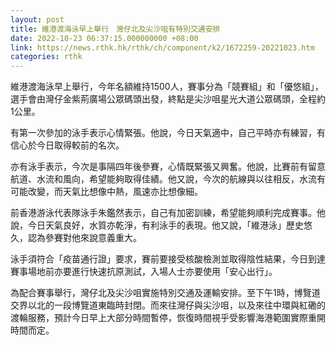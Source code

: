 ```yaml
---
layout: post
title: 維港渡海泳早上舉行　灣仔北及尖沙咀有特別交通安排
date: 2022-10-23 06:37:15.000000000 +08:00
link: https://news.rthk.hk/rthk/ch/component/k2/1672259-20221023.htm
categories: rthk
---
```


維港渡海泳早上舉行，今年名額維持1500人，賽事分為「競賽組」和「優悠組」，選手會由灣仔金紫荊廣場公眾碼頭出發，終點是尖沙咀星光大道公眾碼頭，全程約1公里。

有第一次參加的泳手表示心情緊張。他說，今日天氣適中，自己平時亦有練習，有信心於今日取得較前的名次。

亦有泳手表示，今次是事隔四年後參賽，心情既緊張又興奮。他說，比賽前有留意航道、水流和風向，希望能夠取得佳績。他又說，今次的航線與以往相反，水流有可能改變，而天氣比想像中熱，風速亦比想像細。

前香港游泳代表隊泳手朱鑑然表示，自己有加密訓練，希望能夠順利完成賽事。他說，今日天氣良好，水質亦乾淨，有利泳手的表現。他又說，「維港泳」歷史悠久，認為參賽對他來說意義重大。

泳手須符合「疫苗通行證」要求，賽前要接受核酸檢測並取得陰性結果，今日到達賽事場地前亦要進行快速抗原測試，入場人士亦要使用「安心出行」。

為配合賽事舉行，灣仔北及尖沙咀實施特別交通及運輸安排。至下午1時，博覽道交界以北的一段博覽道東臨時封閉。而來往灣仔與尖沙咀，以及來往中環與紅磡的渡輪服務，預計今日早上大部分時間暫停，恢復時間視乎受影響海港範圍實際重開時間而定。
